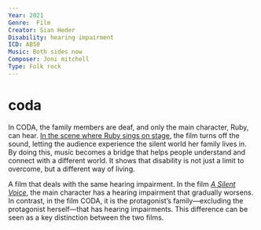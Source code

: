 ```yaml
---
Year: 2021
Genre:  Film
Creator: Sian Heder
Disability: hearing impairment
ICD: AB50
Music: Both sides now
Composer: Joni mitchell
Type: Folk rock
---
```


# coda

In CODA, the family members are deaf, and only the main character, Ruby, can hear. [In the scene where Ruby sings on stage](https://www.youtube.com/watch?v=SgKvP0O0nyI), the film turns off the sound, letting the audience experience the silent world her family lives in. By doing this, music becomes a bridge that helps people understand and connect with a different world. It shows that disability is not just a limit to overcome, but a different way of living.

A film that deals with the same hearing impairment. In the film [*A Silent Voice*](jin_guangxin.md), the main character has a hearing impairment that gradually worsens. In contrast, in the film CODA, it is the protagonist’s family—excluding the protagonist herself—that has hearing impairments. This difference can be seen as a key distinction between the two films.
